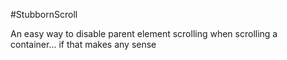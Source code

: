#StubbornScroll

An easy way to disable parent element scrolling when scrolling a container... if that makes any sense